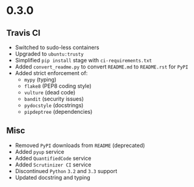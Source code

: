 # 0.3.0
## Travis CI
- Switched to sudo-less containers
- Upgraded to `ubuntu:trusty`
- Simplified `pip install` stage with `ci-requirements.txt`
- Added `convert_readme.py` to convert `README.md` to `README.rst` for `PyPI`
- Added strict enforcement of:
    - `mypy` (typing)
    - `flake8` (PEP8 coding style)
    - `vulture` (dead code)
    - `bandit` (security issues)
    - `pydocstyle` (docstrings)
    - `pipdeptree` (dependencies)

## Misc
- Removed `PyPI` downloads from `README` (deprecated)
- Added `pyup` service
- Added `QuantifiedCode` service
- Added `Scrutinizer CI` service
- Discontinued `Python` `3.2` and `3.3` support
- Updated docstring and typing
